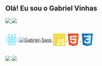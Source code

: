 ## Olá! Eu sou o Gabriel Vinhas 

<div>
  <a href="https://github.com/gabrielvinhas">
  <img height="168em" src="https://github-readme-stats.vercel.app/api?username=gabrielvinhas&show_icons=true&theme=tokyonight&include_all_commits=true&count_private=true"/>
  <img height="168em" src="https://github-readme-stats.vercel.app/api/top-langs/?username=gabrielvinhas&layout=compact&langs_count=7&theme=tokyonight"/>
</div>
 
 ##

<div>
  <img align="center" alt="Gabriel-React" height="40" width="40" src="https://raw.githubusercontent.com/devicons/devicon/master/icons/react/react-original.svg">
  <img align="center" alt="Gabriel-Sass" height="40" width="40" src="https://cdn.jsdelivr.net/gh/devicons/devicon/icons/sass/sass-original.svg" />  
  <img align="center" alt="Gabriel-Js" height="40" width="40" src="https://raw.githubusercontent.com/devicons/devicon/master/icons/javascript/javascript-plain.svg">   
  <img align="center" alt="Gabriel-HTML" height="40" width="40" src="https://raw.githubusercontent.com/devicons/devicon/master/icons/html5/html5-original.svg">
  <img align="center" alt="Gabriel-CSS" height="40" width="40" src="https://raw.githubusercontent.com/devicons/devicon/master/icons/css3/css3-original.svg">
</div>
 
##
 
 <div> 
  <a href = "mailto:gabrielvinhas784@hotmail.com"><img src="https://img.shields.io/badge/-Gmail-%23333?style=for-the-badge&logo=gmail&logoColor=white" target="_blank"></a>
  <a href="https://www.linkedin.com/in/gabrielvinhas" target="_blank"><img src="https://img.shields.io/badge/-LinkedIn-%230077B5?style=for-the-badge&logo=linkedin&logoColor=white" target="_blank"></a> 
</div>
